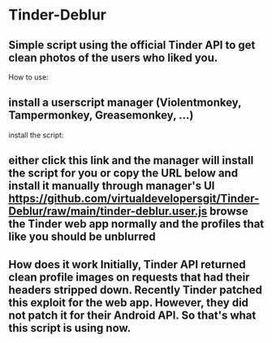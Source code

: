 # Tinder-Deblur
Simple script using the official Tinder API to get clean photos of the users who liked you.
------------------------------------------------------------------------------------------------
How to use: 

install a userscript manager (Violentmonkey, Tampermonkey, Greasemonkey, ...)
------------------------------------------------------------------------------------------------
install the script:

either click this link and the manager will install the script for you
or copy the URL below and install it manually through manager's UI
https://github.com/virtualdevelopersgit/Tinder-Deblur/raw/main/tinder-deblur.user.js
browse the Tinder web app normally and the profiles that like you should be unblurred
------------------------------------------------------------------------------------------------
How does it work
Initially, Tinder API returned clean profile images on requests that had their headers stripped down. Recently Tinder patched this exploit for the web app. However, they did not patch it for their Android API. So that's what this script is using now.
------------------------------------------------------------------------------------------------
